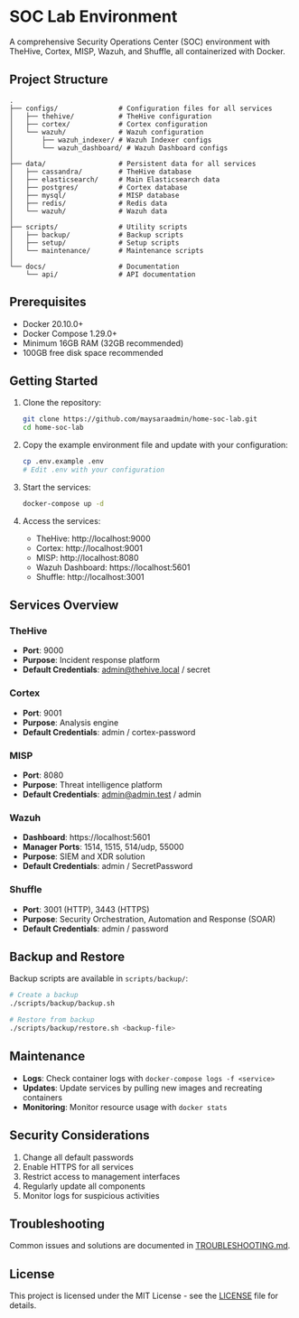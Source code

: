 # SOC Lab Environment

A comprehensive Security Operations Center (SOC) environment with TheHive, Cortex, MISP, Wazuh, and Shuffle, all containerized with Docker.

## Project Structure

```
.
├── configs/               # Configuration files for all services
│   ├── thehive/           # TheHive configuration
│   ├── cortex/            # Cortex configuration
│   └── wazuh/             # Wazuh configuration
│       ├── wazuh_indexer/ # Wazuh Indexer configs
│       └── wazuh_dashboard/ # Wazuh Dashboard configs
│
├── data/                  # Persistent data for all services
│   ├── cassandra/         # TheHive database
│   ├── elasticsearch/     # Main Elasticsearch data
│   ├── postgres/          # Cortex database
│   ├── mysql/             # MISP database
│   ├── redis/             # Redis data
│   └── wazuh/             # Wazuh data
│
├── scripts/               # Utility scripts
│   ├── backup/            # Backup scripts
│   ├── setup/             # Setup scripts
│   └── maintenance/       # Maintenance scripts
│
└── docs/                  # Documentation
    └── api/               # API documentation
```

## Prerequisites

- Docker 20.10.0+
- Docker Compose 1.29.0+
- Minimum 16GB RAM (32GB recommended)
- 100GB free disk space recommended

## Getting Started

1. Clone the repository:
   ```bash
   git clone https://github.com/maysaraadmin/home-soc-lab.git
   cd home-soc-lab
   ```

2. Copy the example environment file and update with your configuration:
   ```bash
   cp .env.example .env
   # Edit .env with your configuration
   ```

3. Start the services:
   ```bash
   docker-compose up -d
   ```

4. Access the services:
   - TheHive: http://localhost:9000
   - Cortex: http://localhost:9001
   - MISP: http://localhost:8080
   - Wazuh Dashboard: https://localhost:5601
   - Shuffle: http://localhost:3001

## Services Overview

### TheHive
- **Port**: 9000
- **Purpose**: Incident response platform
- **Default Credentials**: admin@thehive.local / secret

### Cortex
- **Port**: 9001
- **Purpose**: Analysis engine
- **Default Credentials**: admin / cortex-password

### MISP
- **Port**: 8080
- **Purpose**: Threat intelligence platform
- **Default Credentials**: admin@admin.test / admin

### Wazuh
- **Dashboard**: https://localhost:5601
- **Manager Ports**: 1514, 1515, 514/udp, 55000
- **Purpose**: SIEM and XDR solution
- **Default Credentials**: admin / SecretPassword

### Shuffle
- **Port**: 3001 (HTTP), 3443 (HTTPS)
- **Purpose**: Security Orchestration, Automation and Response (SOAR)
- **Default Credentials**: admin / password

## Backup and Restore

Backup scripts are available in `scripts/backup/`:

```bash
# Create a backup
./scripts/backup/backup.sh

# Restore from backup
./scripts/backup/restore.sh <backup-file>
```

## Maintenance

- **Logs**: Check container logs with `docker-compose logs -f <service>`
- **Updates**: Update services by pulling new images and recreating containers
- **Monitoring**: Monitor resource usage with `docker stats`

## Security Considerations

1. Change all default passwords
2. Enable HTTPS for all services
3. Restrict access to management interfaces
4. Regularly update all components
5. Monitor logs for suspicious activities

## Troubleshooting

Common issues and solutions are documented in [TROUBLESHOOTING.md](docs/TROUBLESHOOTING.md).

## License

This project is licensed under the MIT License - see the [LICENSE](LICENSE) file for details.

